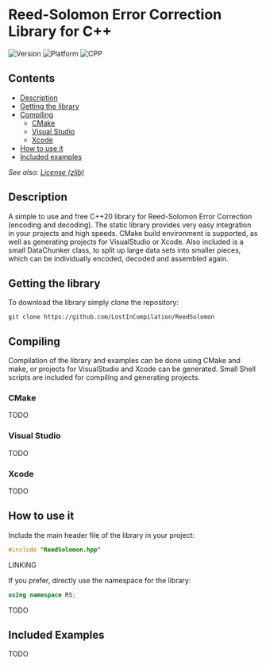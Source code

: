 # Reed-Solomon Error Correction Library for C++

![Version](https://img.shields.io/badge/Version-V1.0-brightgreen?style=flat&&logo=framework) ![Platform](https://img.shields.io/badge/Platform-Windows%20%7C%20Linux%20%7C%20macOS%20-blue?style=flat&&logo=Platform.sh) ![CPP](https://img.shields.io/badge/Language-C++20-orange?style=flat&&logo=C%2b%2b)

## Contents
- [Description](#description)
- [Getting the library](#getting-the-library)
- [Compiling](#compiling)
    - [CMake](#cmake)
    - [Visual Studio](#visual-studio)
    - [Xcode](#xcode)
- [How to use it](#how-to-use-it)
- [Included examples](#included-examples)

*See also: [License (zlib)](LICENSE.md)*

## Description
A simple to use and free C++20 library for Reed-Solomon Error Correction (encoding and decoding). The static library provides very easy integration in your projects and high speeds. CMake build environment is supported, as well as generating projects for VisualStudio or Xcode.
Also included is a small DataChunker class, to split up large data sets into smaller pieces, which can be individually encoded, decoded and assembled again.

## Getting the library
To download the library simply clone the repository:
~~~
git clone https://github.com/LostInCompilation/ReedSolomon
~~~

## Compiling
Compilation of the library and examples can be done using CMake and make, or projects for VisualStudio and Xcode can be generated. Small Shell scripts are included for compiling and generating projects.

### CMake
TODO

### Visual Studio
TODO

### Xcode
TODO

## How to use it
Include the main header file of the library in your project:
```cpp
#include "ReedSolomon.hpp"
```

LINKING

If you prefer, directly use the namespace for the library:
```cpp
using namespace RS;
```

TODO

## Included Examples
TODO

